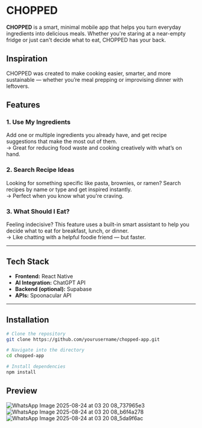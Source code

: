 # CHOPPED

**CHOPPED** is a smart, minimal mobile app that helps you turn everyday ingredients into delicious meals. Whether you're staring at a near-empty fridge or just can't decide what to eat, CHOPPED has your back.

## Inspiration
CHOPPED was created to make cooking easier, smarter, and more sustainable — whether you’re meal prepping or improvising dinner with leftovers.

## Features

### 1. Use My Ingredients  
Add one or multiple ingredients you already have, and get recipe suggestions that make the most out of them.  
→ Great for reducing food waste and cooking creatively with what’s on hand.

### 2. Search Recipe Ideas  
Looking for something specific like pasta, brownies, or ramen? Search recipes by name or type and get inspired instantly.  
→ Perfect when you know what you're craving.

### 3. What Should I Eat?  
Feeling indecisive? This feature uses a built-in smart assistant to help you decide what to eat for breakfast, lunch, or dinner.  
→ Like chatting with a helpful foodie friend — but faster.

---

## Tech Stack

- **Frontend:** React Native  
- **AI Integration:** ChatGPT API  
- **Backend (optional):**  Supabase 
- **APIs:** Spoonacular API 

---

## Installation

```bash
# Clone the repository
git clone https://github.com/yourusername/chopped-app.git

# Navigate into the directory
cd chopped-app

# Install dependencies 
npm install
```
## Preview 
![WhatsApp Image 2025-08-24 at 03 20 08_737965e3](https://github.com/user-attachments/assets/56940eb6-4610-4988-b27a-1b016122f1df)
<br>
![WhatsApp Image 2025-08-24 at 03 20 08_b6f4a278](https://github.com/user-attachments/assets/d4120113-6d05-4903-a70e-f7c331a290ff)
<br>
![WhatsApp Image 2025-08-24 at 03 20 08_5da9f6ac](https://github.com/user-attachments/assets/48a3de85-45ba-4951-bea6-dc260202946c)


